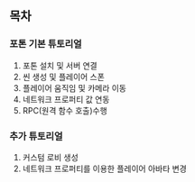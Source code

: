 ## 목차

### 포톤 기본 튜토리얼

1. 포톤 설치 및 서버 연결
2. 씬 생성 및 플레이어 스폰
3. 플레이어 움직임 및 카메라 이동
4. 네트워크 프로퍼티 값 연동
5. RPC(원격 함수 호출)수행

### 추가 튜토리얼

1. 커스텀 로비 생성
2. 네트워크 프로퍼티를 이용한 플레이어 아바타 변경